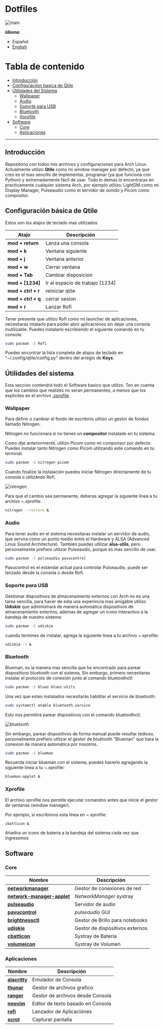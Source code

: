 # Dotfiles

![main](.screenshots/main.png)

***Idioma***
- Español
- [English](./README.md)

# Tabla de contenido

- [Introducción](#introducción)
- [Configuraciíon basica de Qtile](#configuracioón-básica-de-qtile)
- [Útilidades del Sistema](#útilidades-del-sistema)
  - [Wallpaper](#wallpaper)
  - [Audio](#audio)
  - [Soporte para USB](#soporte-para-usb)
  - [Bluetooth](#bluetooth)
  - [Xprofile](#xprofile)
- [Software](#software)
  - [Core](#core)
  - [Aplicaciones](#aplicaciones)

<hr>

## Introducción

Repositorio con todos mis archivos y configuraciones para Arch Linux. Actualmente utilizo **Qtile** como mi window manager por defecto, ya que creo es el mas sencillo de implementar, programar (ya que funciona con Python) y extremadamente fácil de usar. Todo lo demas lo encontraras en practicamente cualquier sistema Arch, por ejemplo utilizo: LightDM como mi Display Manager, Pulseaudio como el servidor de sonido y Picom como compositor. 

## Configuración básica de Qtile

Estos son los atajos de teclado mas utilizados  

| Atajo                | Descripción                     |
| -------------------- | ------------------------------- |
| **mod + return**     | Lanza una consola               |
| **mod + k**          | Ventana siguiente               |
| **mod + j**          | Ventana anterior                |
| **mod + w**          | Cerrar ventana               	 |
| **mod + Tab**        | Cambiar disposicion           	 |
| **mod + [1234]**     | Ir al espacio de trabajo [1234] |
| **mod + ctrl + r**   | reiniciar qtile                 |
| **mod + ctrl + q**   | cerrar sesion                   |
| **mod + r**          | Lanzar Rofi                     |

Tener presente que utilizo Rofi como mi launcher de aplicaciones, necesitaras intalarlo para poder abrir aplicaciónes sin dejar una consola inutilizable. Puedes instalarlo escribiendo el siguiente comando en tu consola:

```bash
sudo pacman -S Rofi
```

Puedes encontrar la lista completa de atajos de teclado en "~/.config/qtile/config.py" dentro del arreglo de **Keys**.

## Útilidades del sistema

Esta seccion contendrá todo el Software basico que utilizo. Ten en cuenta que los cambios que realizes no seran permanentes, a menos que los explicites en el archivo [.xprofile](#xprofile).

### Wallpaper

Para definir o cambiar el fondo de escritorio utilizo un gestor de fondos llamado Nitrogen.

Nitrogen no funcionara si no tienes un **compositor** instalado en tu sistema.

Como dije anteriormente, utilizo Picom como mi comporisor por defecto. Puedes instalar tanto Nitrogen como Picom utilizando este comando en tu terminal:

```bash
sudo pacman -S nitrogen picom
```

Cuando finalize la instalación puedes iniciar Nitrogen directamente de tu consola o utilizando Rofi.

![nitrogen](.screenshots/nitrogen.png)

Para que el cambio sea permanente, deberas agregar la siguiente línea a tu archivo ~.xprofile.

```bash
nitrogen --restore &
```

### Audio

Para tener audio en el sistema necesitaras instalar un servidor de audio, que servira como un punto medio entre el Hardware y ALSA (Advanced Linux Sound Architecture). También puedes utilizar **alsa-utils**, pero personalmente prefiero utilizar Pulseaudio, porque es mas sencillo de usar.

```bash
sudo pacman -S pulseaudio pavucontrol
```

Pavucontrol es el estándar actual para controlar Pulseaudio, puede ser lanzado desde la consola o desde Rofi. 

### Soporte para USB

Gestionar dispositivos de almacenamiento externos con Arch no es una tarea sencilla, para hacer de esta una experiincia mas amigable utilizo **Udiskie** que administrará de manera automática dispositivos de almacenamiento externos, ademas de agregar un icono interactivo a la bandeja de nuestro sistema:

```bash
sudo pacman -S udiskie
```

cuando termines de instalar, agrega la siguiente línea a tu archivo ~.xprofile:

```bash
udiskie -t &
```

### Bluetooth

Blueman, es la manera mas sencilla que he encontrado para parear dispositivos bluetooth con el sistema, Sin embargo, primero necesitaras instalar el protocolo de conexión junto al comando bluetoothctl:

```bash
sudo pacman -S bluez bluez-utils
```
Una vez que esten instalados necesitarás habilitar el servicio de bluetooth:

```bash
sudo systemctl enable bluetooth.service
```

Esto nos permitirá parear dispositivos con el comando bluetoothctl.

![bluetooth](.screenshots/bluetooth.png)

Sin embargo, parear dispositivos de forma manual puede resultar tedioso, personalmente prefiero utilizar el gestor de bluetooth "Blueman" que hara la conexion de manera automática por nosotros.

```bash
sudo pacman -S blueman
```

Recuerda iniciar blueman con el sistema, puedes hacerlo agragando la siguiente linea a tu ~.xprofile:

```bash
blueman-applet &
```

### Xprofile

El archivo xprofile nos permite ejecutar comandos antes que inicie el gestor de ventanas (window manager).

Por ejemplo, si escribimos esta línea en ~.xprofile:

```bash
cbatticon &
```

Añadira un icono de bateria a la bandeja del sistema cada vez que ingresemos

## Software

### Core


| Nombre                                                                                              | Descripción                      |
| --------------------------------------------------------------------------------------------------- | -------------------------------- |
| **[networkmanager](https://wiki.archlinux.org/index.php/NetworkManager)**                           | Gestor de conexiones de red      |
| **[network-manager-applet](https://wiki.archlinux.org/index.php/NetworkManager#nm-applet)**         | *NetworkManager* systray         |
| **[pulseaudio](https://wiki.archlinux.org/index.php/PulseAudio)**                                   | Servidor de audio                |
| **[pavucontrol](https://www.archlinux.org/packages/extra/x86_64/pavucontrol/)**                     | *pulseaudio* GUI                 |
| **[brightnessctl](https://www.archlinux.org/packages/community/x86_64/brightnessctl/)**             | Gestor de Brillo para notebooks  |
| **[udiskie](https://www.archlinux.org/packages/community/any/udiskie/)**                            | Gestor de dispositivos externos  |
| **[cbatticon](https://www.archlinux.org/packages/community/x86_64/cbatticon/)**                     | Systray de Bateria               |
| **[volumeicon](https://www.archlinux.org/packages/community/x86_64/volumeicon/)**                   | Systray de Volumen               |

### Aplicaciones


| Nombre                                                                | Descripción                       |
| --------------------------------------------------------------------- | --------------------------------- |
| **[alacritty](https://wiki.archlinux.org/index.php/Alacritty)**       | Emulador de Consola               |
| **[thunar](https://wiki.archlinux.org/index.php/Thunar)**             | Gestor de archivos grafico        |
| **[ranger](https://wiki.archlinux.org/index.php/Ranger)**             | Gestor de archivos desde Consola  |
| **[neovim](https://wiki.archlinux.org/index.php/Neovim)**             | Editor de texto basado en Consola |
| **[rofi](https://wiki.archlinux.org/index.php/Rofi)**                 | Lanzador de Aplicaciónes          |
| **[scrot](https://wiki.archlinux.org/index.php/Screen_capture)**      | Capturar pantalla                 |

